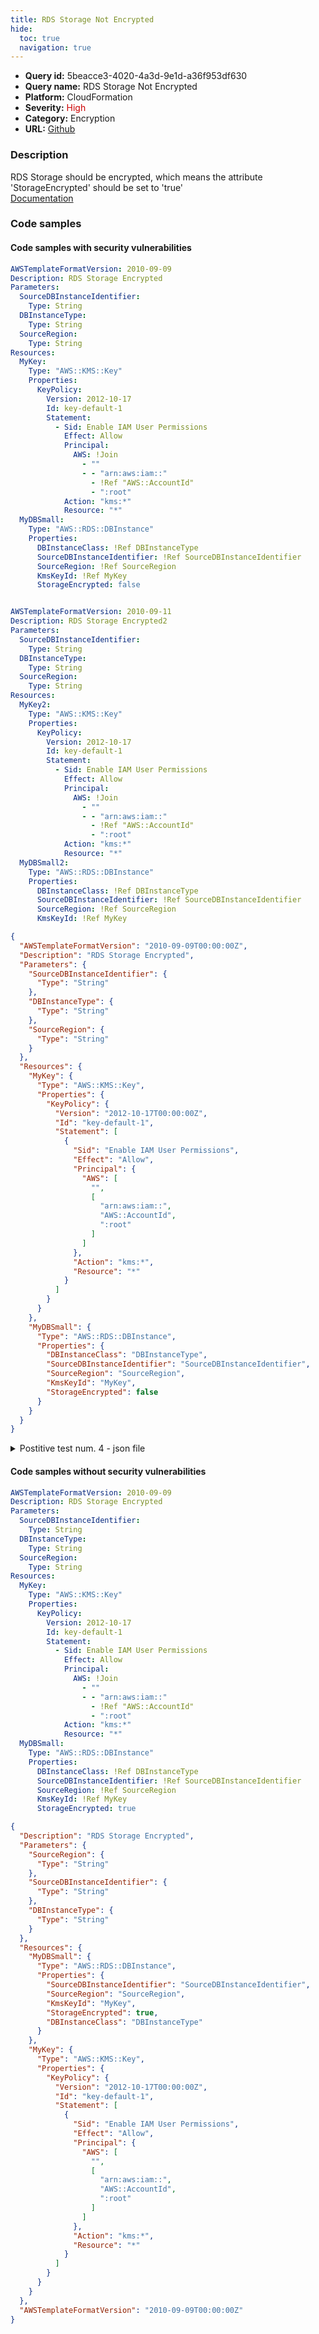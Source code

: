 ```yaml
---
title: RDS Storage Not Encrypted
hide:
  toc: true
  navigation: true
---
```


<style>
  .highlight .hll {
    background-color: #ff171742;
  }
  .md-content {
    max-width: 1100px;
    margin: 0 auto;
  }
</style>

-   **Query id:** 5beacce3-4020-4a3d-9e1d-a36f953df630
-   **Query name:** RDS Storage Not Encrypted
-   **Platform:** CloudFormation
-   **Severity:** <span style="color:#C00">High</span>
-   **Category:** Encryption
-   **URL:** [Github](https://github.com/Checkmarx/kics/tree/master/assets/queries/cloudFormation/aws/rds_storage_not_encrypted)

### Description
RDS Storage should be encrypted, which means the attribute 'StorageEncrypted' should be set to 'true'<br>
[Documentation](https://docs.aws.amazon.com/AWSCloudFormation/latest/UserGuide/aws-properties-rds-database-instance.html)

### Code samples
#### Code samples with security vulnerabilities
```yaml title="Postitive test num. 1 - yaml file" hl_lines="35"
AWSTemplateFormatVersion: 2010-09-09
Description: RDS Storage Encrypted
Parameters:
  SourceDBInstanceIdentifier:
    Type: String
  DBInstanceType:
    Type: String
  SourceRegion:
    Type: String
Resources:
  MyKey:
    Type: "AWS::KMS::Key"
    Properties:
      KeyPolicy:
        Version: 2012-10-17
        Id: key-default-1
        Statement:
          - Sid: Enable IAM User Permissions
            Effect: Allow
            Principal:
              AWS: !Join
                - ""
                - - "arn:aws:iam::"
                  - !Ref "AWS::AccountId"
                  - ":root"
            Action: "kms:*"
            Resource: "*"
  MyDBSmall:
    Type: "AWS::RDS::DBInstance"
    Properties:
      DBInstanceClass: !Ref DBInstanceType
      SourceDBInstanceIdentifier: !Ref SourceDBInstanceIdentifier
      SourceRegion: !Ref SourceRegion
      KmsKeyId: !Ref MyKey
      StorageEncrypted: false



```
```yaml title="Postitive test num. 2 - yaml file" hl_lines="30"
AWSTemplateFormatVersion: 2010-09-11
Description: RDS Storage Encrypted2
Parameters:
  SourceDBInstanceIdentifier:
    Type: String
  DBInstanceType:
    Type: String
  SourceRegion:
    Type: String
Resources:
  MyKey2:
    Type: "AWS::KMS::Key"
    Properties:
      KeyPolicy:
        Version: 2012-10-17
        Id: key-default-1
        Statement:
          - Sid: Enable IAM User Permissions
            Effect: Allow
            Principal:
              AWS: !Join
                - ""
                - - "arn:aws:iam::"
                  - !Ref "AWS::AccountId"
                  - ":root"
            Action: "kms:*"
            Resource: "*"
  MyDBSmall2:
    Type: "AWS::RDS::DBInstance"
    Properties:
      DBInstanceClass: !Ref DBInstanceType
      SourceDBInstanceIdentifier: !Ref SourceDBInstanceIdentifier
      SourceRegion: !Ref SourceRegion
      KmsKeyId: !Ref MyKey

```
```json title="Postitive test num. 3 - json file" hl_lines="50"
{
  "AWSTemplateFormatVersion": "2010-09-09T00:00:00Z",
  "Description": "RDS Storage Encrypted",
  "Parameters": {
    "SourceDBInstanceIdentifier": {
      "Type": "String"
    },
    "DBInstanceType": {
      "Type": "String"
    },
    "SourceRegion": {
      "Type": "String"
    }
  },
  "Resources": {
    "MyKey": {
      "Type": "AWS::KMS::Key",
      "Properties": {
        "KeyPolicy": {
          "Version": "2012-10-17T00:00:00Z",
          "Id": "key-default-1",
          "Statement": [
            {
              "Sid": "Enable IAM User Permissions",
              "Effect": "Allow",
              "Principal": {
                "AWS": [
                  "",
                  [
                    "arn:aws:iam::",
                    "AWS::AccountId",
                    ":root"
                  ]
                ]
              },
              "Action": "kms:*",
              "Resource": "*"
            }
          ]
        }
      }
    },
    "MyDBSmall": {
      "Type": "AWS::RDS::DBInstance",
      "Properties": {
        "DBInstanceClass": "DBInstanceType",
        "SourceDBInstanceIdentifier": "SourceDBInstanceIdentifier",
        "SourceRegion": "SourceRegion",
        "KmsKeyId": "MyKey",
        "StorageEncrypted": false
      }
    }
  }
}

```
<details><summary>Postitive test num. 4 - json file</summary>

```json hl_lines="45"
{
  "AWSTemplateFormatVersion": "2010-09-11T00:00:00Z",
  "Description": "RDS Storage Encrypted2",
  "Parameters": {
    "SourceDBInstanceIdentifier": {
      "Type": "String"
    },
    "DBInstanceType": {
      "Type": "String"
    },
    "SourceRegion": {
      "Type": "String"
    }
  },
  "Resources": {
    "MyKey2": {
      "Type": "AWS::KMS::Key",
      "Properties": {
        "KeyPolicy": {
          "Statement": [
            {
              "Action": "kms:*",
              "Resource": "*",
              "Sid": "Enable IAM User Permissions",
              "Effect": "Allow",
              "Principal": {
                "AWS": [
                  "",
                  [
                    "arn:aws:iam::",
                    "AWS::AccountId",
                    ":root"
                  ]
                ]
              }
            }
          ],
          "Version": "2012-10-17T00:00:00Z",
          "Id": "key-default-1"
        }
      }
    },
    "MyDBSmall2": {
      "Type": "AWS::RDS::DBInstance",
      "Properties": {
        "SourceRegion": "SourceRegion",
        "KmsKeyId": "MyKey",
        "DBInstanceClass": "DBInstanceType",
        "SourceDBInstanceIdentifier": "SourceDBInstanceIdentifier"
      }
    }
  }
}

```
</details>


#### Code samples without security vulnerabilities
```yaml title="Negative test num. 1 - yaml file"
AWSTemplateFormatVersion: 2010-09-09
Description: RDS Storage Encrypted
Parameters:
  SourceDBInstanceIdentifier:
    Type: String
  DBInstanceType:
    Type: String
  SourceRegion:
    Type: String
Resources:
  MyKey:
    Type: "AWS::KMS::Key"
    Properties:
      KeyPolicy:
        Version: 2012-10-17
        Id: key-default-1
        Statement:
          - Sid: Enable IAM User Permissions
            Effect: Allow
            Principal:
              AWS: !Join
                - ""
                - - "arn:aws:iam::"
                  - !Ref "AWS::AccountId"
                  - ":root"
            Action: "kms:*"
            Resource: "*"
  MyDBSmall:
    Type: "AWS::RDS::DBInstance"
    Properties:
      DBInstanceClass: !Ref DBInstanceType
      SourceDBInstanceIdentifier: !Ref SourceDBInstanceIdentifier
      SourceRegion: !Ref SourceRegion
      KmsKeyId: !Ref MyKey
      StorageEncrypted: true
```
```json title="Negative test num. 2 - json file"
{
  "Description": "RDS Storage Encrypted",
  "Parameters": {
    "SourceRegion": {
      "Type": "String"
    },
    "SourceDBInstanceIdentifier": {
      "Type": "String"
    },
    "DBInstanceType": {
      "Type": "String"
    }
  },
  "Resources": {
    "MyDBSmall": {
      "Type": "AWS::RDS::DBInstance",
      "Properties": {
        "SourceDBInstanceIdentifier": "SourceDBInstanceIdentifier",
        "SourceRegion": "SourceRegion",
        "KmsKeyId": "MyKey",
        "StorageEncrypted": true,
        "DBInstanceClass": "DBInstanceType"
      }
    },
    "MyKey": {
      "Type": "AWS::KMS::Key",
      "Properties": {
        "KeyPolicy": {
          "Version": "2012-10-17T00:00:00Z",
          "Id": "key-default-1",
          "Statement": [
            {
              "Sid": "Enable IAM User Permissions",
              "Effect": "Allow",
              "Principal": {
                "AWS": [
                  "",
                  [
                    "arn:aws:iam::",
                    "AWS::AccountId",
                    ":root"
                  ]
                ]
              },
              "Action": "kms:*",
              "Resource": "*"
            }
          ]
        }
      }
    }
  },
  "AWSTemplateFormatVersion": "2010-09-09T00:00:00Z"
}

```
